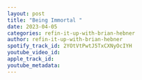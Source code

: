 ```yaml
---
layout: post
title: "Being Immortal "
date: 2023-04-05
categories: refin-it-up-with-brian-hebner
author: refin-it-up-with-brian-hebner
spotify_track_id: 2YOtVtPwtJ5TxCXNyOcIYH
youtube_video_id: 
apple_track_id: 
youtube_metadata: 
---
```

